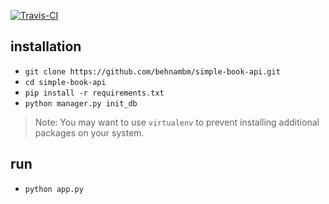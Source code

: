 
[![Travis-CI](https://travis-ci.org/behnambm/simple-book-api.svg?branch=main)](https://travis-ci.org/behnambm/simple-book-api.svg?branch=main)
## installation

- `git clone https://github.com/behnambm/simple-book-api.git`
- `cd simple-book-api`
- `pip install -r requirements.txt`
- `python manager.py init_db`
> Note: You may want to use `virtualenv` to prevent installing additional packages on your system.

## run 

- `python app.py`
